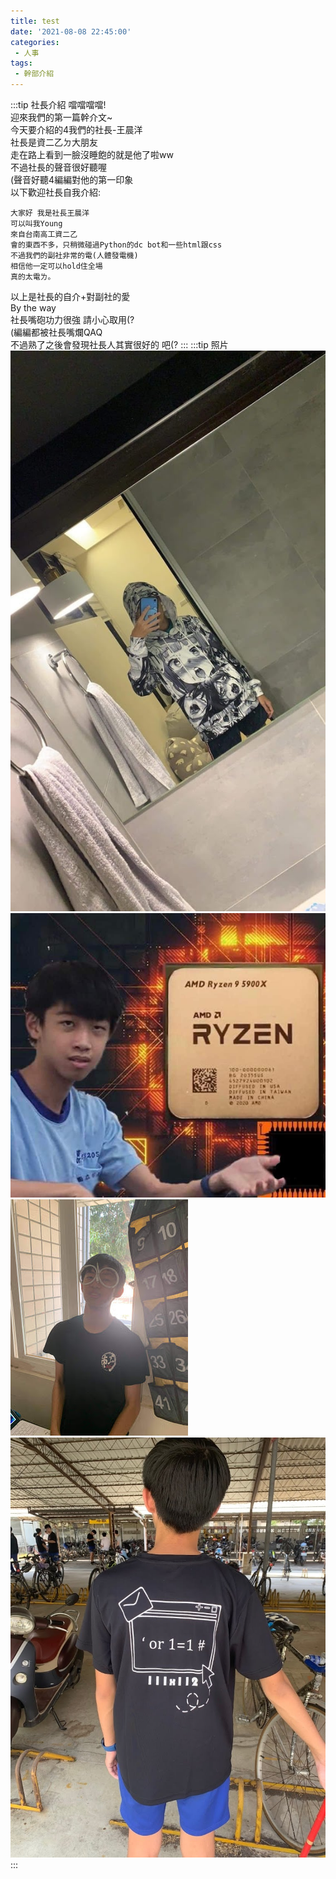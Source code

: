 ```yaml
---
title: test
date: '2021-08-08 22:45:00'
categories:
 - 人事
tags:
 - 幹部介紹
---
```


:::tip 社長介紹
噹噹噹噹!\
迎來我們的第一篇幹介文~\
今天要介紹的4我們的社長-王晨洋\
社長是資二乙ㄉ大朋友\
走在路上看到一臉沒睡飽的就是他了啦ww\
不過社長的聲音很好聽喔\
(聲音好聽4編編對他的第一印象\
以下歡迎社長自我介紹:

    大家好 我是社長王晨洋
    可以叫我Young
    來自台南高工資二乙
    會的東西不多，只稍微碰過Python的dc bot和一些html跟css
    不過我們的副社非常的電(人體發電機)
    相信他一定可以hold住全場
    真的太電ㄌ。

以上是社長的自介+對副社的愛\
By the way\
社長嘴砲功力很強 請小心取用(?\
(編編都被社長嘴爛QAQ\
不過熟了之後會發現社長人其實很好的 吧(?
:::
:::tip 照片
![GG](../img/y/1.jpg)
![GG](../img/y/2.jpg)
![GG](../img/y/3.jpg)
![GG](../img/y/4.jpg)
:::